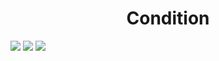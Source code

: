 <h1 align="center"> Condition </h1>
<img src="https://user-images.githubusercontent.com/25712677/57926172-ae62bf00-784e-11e9-9bd6-3a0b4da645bd.png" style="max-width:100%;">
<img src="https://user-images.githubusercontent.com/25712677/57926181-b3277300-784e-11e9-8c1f-a6da89b6a8be.png" style="max-width:100%;">
<img src="https://user-images.githubusercontent.com/25712677/57926190-b7539080-784e-11e9-853e-beab96e26ffc.png" style="max-width:100%;">
